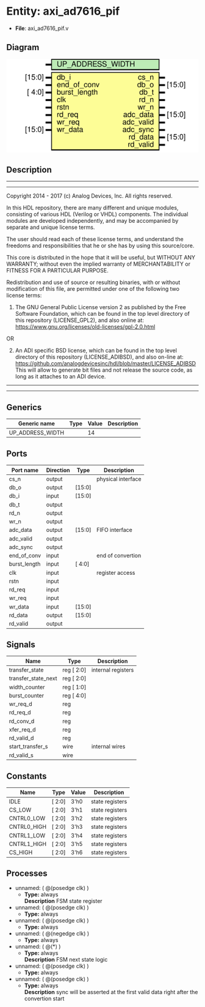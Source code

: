# Entity: axi_ad7616_pif

- **File**: axi_ad7616_pif.v
## Diagram

![Diagram](axi_ad7616_pif.svg "Diagram")
## Description

 ***************************************************************************
 ***************************************************************************
 Copyright 2014 - 2017 (c) Analog Devices, Inc. All rights reserved.

 In this HDL repository, there are many different and unique modules, consisting
 of various HDL (Verilog or VHDL) components. The individual modules are
 developed independently, and may be accompanied by separate and unique license
 terms.

 The user should read each of these license terms, and understand the
 freedoms and responsibilities that he or she has by using this source/core.

 This core is distributed in the hope that it will be useful, but WITHOUT ANY
 WARRANTY; without even the implied warranty of MERCHANTABILITY or FITNESS FOR
 A PARTICULAR PURPOSE.

 Redistribution and use of source or resulting binaries, with or without modification
 of this file, are permitted under one of the following two license terms:

   1. The GNU General Public License version 2 as published by the
      Free Software Foundation, which can be found in the top level directory
      of this repository (LICENSE_GPL2), and also online at:
      <https://www.gnu.org/licenses/old-licenses/gpl-2.0.html>

 OR

   2. An ADI specific BSD license, which can be found in the top level directory
      of this repository (LICENSE_ADIBSD), and also on-line at:
      https://github.com/analogdevicesinc/hdl/blob/master/LICENSE_ADIBSD
      This will allow to generate bit files and not release the source code,
      as long as it attaches to an ADI device.

 ***************************************************************************
 ***************************************************************************

## Generics

| Generic name     | Type | Value | Description |
| ---------------- | ---- | ----- | ----------- |
| UP_ADDRESS_WIDTH |      | 14    |             |
## Ports

| Port name    | Direction | Type   | Description         |
| ------------ | --------- | ------ | ------------------- |
| cs_n         | output    |        |  physical interface |
| db_o         | output    | [15:0] |                     |
| db_i         | input     | [15:0] |                     |
| db_t         | output    |        |                     |
| rd_n         | output    |        |                     |
| wr_n         | output    |        |                     |
| adc_data     | output    | [15:0] |  FIFO interface     |
| adc_valid    | output    |        |                     |
| adc_sync     | output    |        |                     |
| end_of_conv  | input     |        |  end of convertion  |
| burst_length | input     | [ 4:0] |                     |
| clk          | input     |        |  register access    |
| rstn         | input     |        |                     |
| rd_req       | input     |        |                     |
| wr_req       | input     |        |                     |
| wr_data      | input     | [15:0] |                     |
| rd_data      | output    | [15:0] |                     |
| rd_valid     | output    |        |                     |
## Signals

| Name                | Type           | Description          |
| ------------------- | -------------- | -------------------- |
| transfer_state      | reg     [ 2:0] |  internal registers  |
| transfer_state_next | reg     [ 2:0] |                      |
| width_counter       | reg     [ 1:0] |                      |
| burst_counter       | reg     [ 4:0] |                      |
| wr_req_d            | reg            |                      |
| rd_req_d            | reg            |                      |
| rd_conv_d           | reg            |                      |
| xfer_req_d          | reg            |                      |
| rd_valid_d          | reg            |                      |
| start_transfer_s    | wire           |  internal wires      |
| rd_valid_s          | wire           |                      |
## Constants

| Name        | Type   | Value | Description       |
| ----------- | ------ | ----- | ----------------- |
| IDLE        | [ 2:0] | 3'h0  |  state registers  |
| CS_LOW      | [ 2:0] | 3'h1  |  state registers  |
| CNTRL0_LOW  | [ 2:0] | 3'h2  |  state registers  |
| CNTRL0_HIGH | [ 2:0] | 3'h3  |  state registers  |
| CNTRL1_LOW  | [ 2:0] | 3'h4  |  state registers  |
| CNTRL1_HIGH | [ 2:0] | 3'h5  |  state registers  |
| CS_HIGH     | [ 2:0] | 3'h6  |  state registers  |
## Processes
- unnamed: ( @(posedge clk) )
  - **Type:** always
</br>**Description**
 FSM state register 
- unnamed: ( @(posedge clk) )
  - **Type:** always
- unnamed: ( @(posedge clk) )
  - **Type:** always
- unnamed: ( @(negedge clk) )
  - **Type:** always
- unnamed: ( @(*) )
  - **Type:** always
</br>**Description**
 FSM next state logic 
- unnamed: ( @(posedge clk) )
  - **Type:** always
- unnamed: ( @(posedge clk) )
  - **Type:** always
</br>**Description**
 sync will be asserted at the first valid data right after the convertion start 
